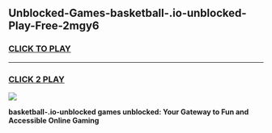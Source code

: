 
## Unblocked-Games-basketball-.io-unblocked-Play-Free-2mgy6
<h3>
<a href="https://premium76.site?title=basketball-.io-unblocked&ref=18A1">CLICK TO PLAY</a></h3>
<hr>

<h3>
<a href="https://premium76.site?title=basketball-.io-unblocked&ref=18A1">CLICK 2 PLAY</a>
  
</h3>

<a href="https://premium76.site?title=basketball-.io-unblocked&ref=18A1"><img src="https://clearcache.store/games.png"></a>


**basketball-.io-unblocked games unblocked: Your Gateway to Fun and Accessible Online Gaming**
